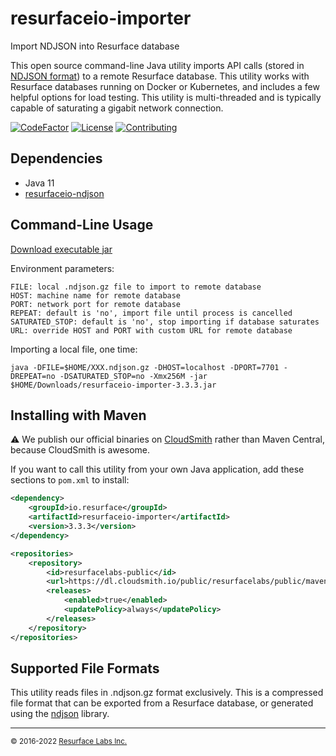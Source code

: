 # resurfaceio-importer
Import NDJSON into Resurface database

This open source command-line Java utility imports API calls (stored in [NDJSON format](https://resurface.io/json.html)) to
a remote Resurface database. This utility works with Resurface databases running on Docker or Kubernetes, and includes a
few helpful options for load testing. This utility is multi-threaded and is typically capable of saturating a gigabit
network connection.

[![CodeFactor](https://www.codefactor.io/repository/github/resurfaceio/importer/badge)](https://www.codefactor.io/repository/github/resurfaceio/importer)
[![License](https://img.shields.io/github/license/resurfaceio/importer)](https://github.com/resurfaceio/importer/blob/v3.3.x/LICENSE)
[![Contributing](https://img.shields.io/badge/contributions-welcome-green.svg)](https://github.com/resurfaceio/importer/blob/v3.3.x/CONTRIBUTING.md)

## Dependencies

* Java 11
* [resurfaceio-ndjson](https://github.com/resurfaceio/ndjson)

## Command-Line Usage

[Download executable jar](https://dl.cloudsmith.io/public/resurfacelabs/public/maven/io/resurface/resurfaceio-importer/3.3.3/resurfaceio-importer-3.3.3.jar)

Environment parameters:
```
FILE: local .ndjson.gz file to import to remote database
HOST: machine name for remote database
PORT: network port for remote database
REPEAT: default is 'no', import file until process is cancelled
SATURATED_STOP: default is 'no', stop importing if database saturates
URL: override HOST and PORT with custom URL for remote database
```

Importing a local file, one time:
```
java -DFILE=$HOME/XXX.ndjson.gz -DHOST=localhost -DPORT=7701 -DREPEAT=no -DSATURATED_STOP=no -Xmx256M -jar $HOME/Downloads/resurfaceio-importer-3.3.3.jar
```

## Installing with Maven

⚠️ We publish our official binaries on [CloudSmith](https://cloudsmith.com) rather than Maven Central, because CloudSmith
is awesome.

If you want to call this utility from your own Java application, add these sections to `pom.xml` to install:

```xml
<dependency>
    <groupId>io.resurface</groupId>
    <artifactId>resurfaceio-importer</artifactId>
    <version>3.3.3</version>
</dependency>
```

```xml
<repositories>
    <repository>
        <id>resurfacelabs-public</id>
        <url>https://dl.cloudsmith.io/public/resurfacelabs/public/maven/</url>
        <releases>
            <enabled>true</enabled>
            <updatePolicy>always</updatePolicy>
        </releases>
    </repository>
</repositories>
```

## Supported File Formats

This utility reads files in .ndjson.gz format exclusively. This is a compressed file format that can be exported from a
Resurface database, or generated using the [ndjson](https://github.com/resurfaceio/ndjson) library.

---
<small>&copy; 2016-2022 <a href="https://resurface.io">Resurface Labs Inc.</a></small>
